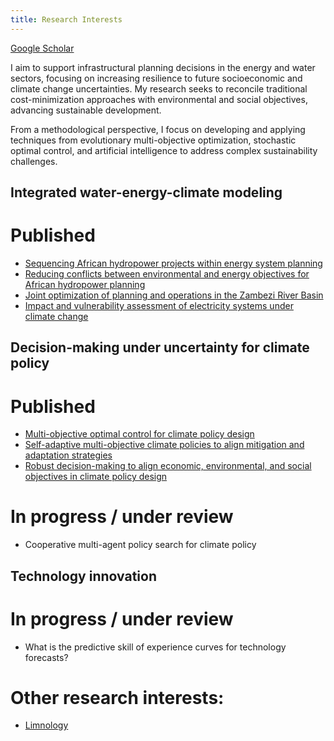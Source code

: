 ```yaml
---
title: Research Interests
---
```


<a href="https://scholar.google.com/citations?user=-8pdFX0AAAAJ&hl=en"> Google Scholar </a>

I aim to support infrastructural planning decisions in the energy and water sectors, focusing on increasing resilience to future socioeconomic and climate change uncertainties. My research seeks to reconcile traditional cost-minimization approaches with environmental and social objectives, advancing sustainable development.

From a methodological perspective, I focus on developing and applying techniques from evolutionary multi-objective optimization, stochastic optimal control, and artificial intelligence to address complex sustainability challenges.

## Integrated water-energy-climate modeling

# Published
- <a href="https://www.science.org/doi/10.1126/science.adf5848"> Sequencing African hydropower projects within energy system planning</a>
- <a href="https://www.nature.com/articles/s41893-024-01367-x"> Reducing conflicts between environmental and energy objectives for African hydropower planning
- <a href="https://agupubs.onlinelibrary.wiley.com/doi/10.1029/2022EF003186"> Joint optimization of planning and operations in the Zambezi River Basin</a>
- <a href="https://iopscience.iop.org/article/10.1088/1748-9326/ac243f"> Impact and vulnerability assessment of electricity systems under climate change</a>

## Decision-making under uncertainty for climate policy

# Published
- <a href="https://doi.org/10.1016/j.ifacol.2020.12.786"> Multi-objective optimal control for climate policy design</a>
- <a href="https://agupubs.onlinelibrary.wiley.com/doi/10.1029/2022EF002767"> Self-adaptive multi-objective climate policies to align mitigation and adaptation strategies </a>
- <a href="https://iopscience.iop.org/article/10.1088/1748-9326/ac843b"> Robust decision-making to align economic, environmental, and social objectives in climate policy design</a>

# In progress / under review
- Cooperative multi-agent policy search for climate policy

## Technology innovation

# In progress / under review
- What is the predictive skill of experience curves for technology forecasts?




# Other research interests:
- <a href="angelo-carlino.github.io/otherExp.html"> Limnology</a>
